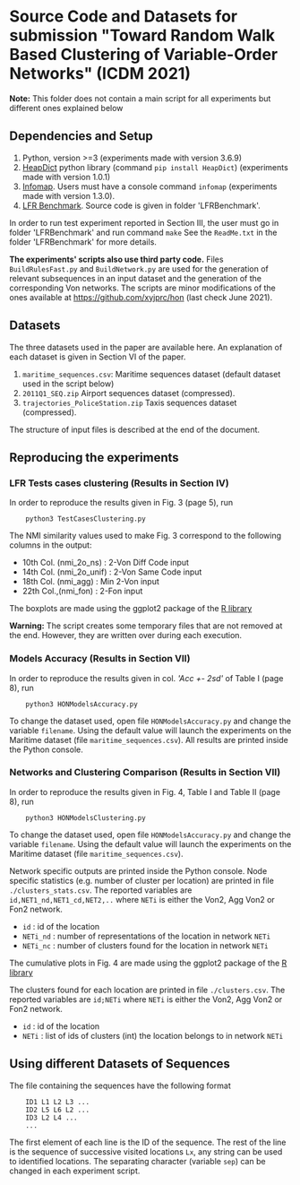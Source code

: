 # Source Code and Datasets for submission "Toward Random Walk Based Clustering of Variable-Order Networks" (ICDM 2021)

**Note:** This folder does not contain a main script for all experiments but different ones explained below 

## Dependencies and Setup

1. Python, version >=3 (experiments made with version 3.6.9)
2. [HeapDict](https://pypi.org/project/HeapDict/) python library (command `pip install HeapDict`) (experiments made with version 1.0.1)
3. [Infomap](https://www.mapequation.org/). Users must have a console command `infomap` (experiments made with version 1.3.0). 
4. [LFR Benchmark](https://sites.google.com/site/andrealancichinetti/files). Source code is given in folder 'LFRBenchmark'.

In order to run test experiment reported in Section III, the user must go in folder 'LFRBenchmark' and run command `make` 
See the `ReadMe.txt` in the folder 'LFRBenchmark' for more details.

**The experiments' scripts also use third party code.** Files `BuildRulesFast.py` and `BuildNetwork.py` are used for the generation of relevant subsequences in an input dataset and the generation of the corresponding Von networks. The scripts are minor modifications of the ones available at https://github.com/xyjprc/hon (last check June 2021).

## Datasets

The three datasets used in the paper are available here. An explanation of each dataset is given in Section VI of the paper.

1. `maritime_sequences.csv`: Maritime sequences dataset (default dataset used in the script below)
2. `2011Q1_SEQ.zip` Airport sequences dataset (compressed). 
3. `trajectories_PoliceStation.zip` Taxis sequences dataset (compressed). 

The structure of input files is described at the end of the document. 

## Reproducing the experiments

### LFR Tests cases clustering (Results in Section IV)

In order to reproduce the results given in Fig. 3 (page 5), run

        python3 TestCasesClustering.py

The NMI similarity values used to make Fig. 3 correspond to the following columns in the output:
- 10th Col. (nmi_2o_ns)   : 2-Von Diff Code input
- 14th Col. (nmi_2o_unif) : 2-Von Same Code input
- 18th Col. (nmi_agg)     : Min 2-Von       input
- 22th Col.,(nmi_fon)     : 2-Fon           input

The boxplots are made using the ggplot2 package of the [R library](https://cran.r-project.org/)

**Warning:** The script creates some temporary files that are not removed at the end.
However, they are written over during each execution.

### Models Accuracy (Results in Section VII)

In order to reproduce the results given in col. *'Acc +- 2sd'* of Table I (page 8), run 

        python3 HONModelsAccuracy.py

To change the dataset used, open file `HONModelsAccuracy.py` and change the variable `filename`.
Using the default value will launch the experiments on the Maritime dataset (file `maritime_sequences.csv`). 
All results are printed inside the Python console.

### Networks and Clustering Comparison (Results in Section VII)

In order to reproduce the results given in Fig. 4, Table I and Table II (page 8), run 

        python3 HONModelsClustering.py

To change the dataset used, open file `HONModelsAccuracy.py` and change the variable `filename`.
Using the default value will launch the experiments on the Maritime dataset (file `maritime_sequences.csv`). 

Network specific outputs are printed inside the Python console.
Node specific statistics (e.g. number of cluster per location) are printed in file `./clusters_stats.csv`.
The reported variables are `id,NET1_nd,NET1_cd,NET2,..` where `NETi` is either the Von2, Agg Von2 or Fon2 network.
- `id`     : id of the location
- `NETi_nd` : number of representations of the location in network `NETi`
- `NETi_nc` : number of clusters found for the location in network `NETi`

The cumulative plots in Fig. 4 are made using the ggplot2 package of the [R library](https://cran.r-project.org/)

The clusters found for each location are printed in file  `./clusters.csv`.
The reported variables are `id;NETi` where `NETi` is either the Von2, Agg Von2 or Fon2 network.
- `id`     : id of the location
- `NETi`   : list of ids of clusters (int) the location belongs to in network `NETi` 

## Using different Datasets of Sequences

The file containing the sequences have the following format

        ID1 L1 L2 L3 ...
        ID2 L5 L6 L2 ...
        ID3 L2 L4 ...
        ...

The first element of each line is the ID of the sequence. 
The rest of the line is the sequence of successive visited locations `Lx`, any string can be used to identified locations.
The separating character (variable `sep`) can be changed in each experiment script.

